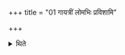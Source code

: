 +++
title = "01 गायत्रीं लोमभिः प्रविशामि"

+++

<details><summary>थिते</summary>

गायत्रीं लोमभिः प्रविशामि । त्रिष्टुभं त्वचा प्रविशामि । जगतीं मांसेन प्रविशामि । अनुष्टुभमस्थ्ना प्रविशामि । पङ्क्तिं मज्ज्ञा प्रविशामि । ऐन्द्राग्नं वर्म बहुलं यदुग्रं विश्वे देवा नातिविध्यन्ति सूराः । तन्नस्त्रायतां तन्नो विश्वतो महदायुष्मन्तो जरामुप्रगच्छेम देवा इति विमितमग्निमाक्रमन्ते १
</details>
